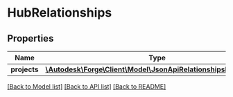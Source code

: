 # HubRelationships

## Properties
Name | Type | Description | Notes
------------ | ------------- | ------------- | -------------
**projects** | [**\Autodesk\Forge\Client\Model\JsonApiRelationshipsLinksInternal**](JsonApiRelationshipsLinksInternal.md) |  | 

[[Back to Model list]](../README.md#documentation-for-models) [[Back to API list]](../README.md#documentation-for-api-endpoints) [[Back to README]](../README.md)


